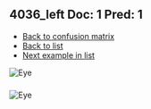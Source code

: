 ## 4036_left Doc: 1 Pred: 1
- [Back to confusion matrix](https://github.com/juliandewit/kaggle_retinopathy/blob/master/matrix.md)
- [Back to list](https://github.com/juliandewit/kaggle_retinopathy/blob/master/lists/11/list.md)
- [Next example in list](https://github.com/juliandewit/kaggle_retinopathy/blob/master/lists/11/40/40390_right.md)

![Eye](https://retinopaty.blob.core.windows.net/size1024/4036_left_1.jpeg)

### 

![Eye]()
